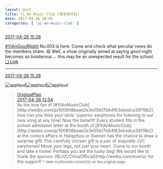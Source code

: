 ```yaml
---
layout: post
title: Yi An Music Club (易安音乐社)
date: 2017-04-26 20:05
categories: [ 'yi-an-music-club' ]
---
```


<div class="weibo-info">
  <a href="http://weibo.com/6094546964/F0kXwlfNr">2017-04-26 15:28</a>
</div>

[#YiAnGoodNight](http://weibo.com/p/10080892b104a59bff303ca883e7931b5b916e) No.003 is here. Come and check what peculiar news do the members share. :smile: Well, a show originally aimed at saying good night becomes so boisterous … this may be an unexpected result for the school. [❏ Link](http://m.ximalaya.com/78339006/sound/36426937)

<!-- more -->

---

<div class="weibo-info">
  <a href="http://weibo.com/6094546964/F0kXwlfNr">2017-04-26 15:28</a>
</div>

![applaud](http://img.t.sinajs.cn/t4/appstyle/expression/ext/normal/36/gza_org.gif)![applaud](http://img.t.sinajs.cn/t4/appstyle/expression/ext/normal/36/gza_org.gif)![applaud](http://img.t.sinajs.cn/t4/appstyle/expression/ext/normal/36/gza_org.gif)

> <div class="weibo-post-name">
>   <a href="http://weibo.com/satosan">OriginalPlan</a>
> </div>
> <div class="weibo-info">
>   <a href="http://weibo.com/5626539553/F0jX3ls90">2017-04-26 12:54</a>
> </div>
> As the true fan of [#YiAnMusicClub](http://weibo.com/p/100808beae2e3e05b17b64f63ebedca39f19b2), how can you miss your idols' superior earphones for listening to our new song at any time! Now the benefit! Every student fills in the school admission letter at the booth of [#YiAnMusicClub](http://weibo.com/p/100808beae2e3e05b17b64f63ebedca39f19b2) at the comics affairs in Hangzhou or Xiamen has the chance to draw a surprise gift! This carefully chosen gift is a pair of exquisite JVC earphones! Move your legs, not just your heart. Come to our booth and take it home! Perhaps you are the lucky dog! We would like to thank the sponsor [@JVCChinaOfficial](http://weibo.com/everio) for the support!  
> <small>* View multimedia content(s) on the original page.</small>
